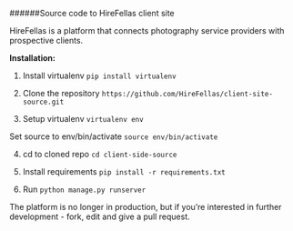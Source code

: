 ######Source code to HireFellas client site

HireFellas is a platform that connects photography service providers with prospective clients.

**Installation:**

1) Install virtualenv
`pip install virtualenv`

2) Clone the repository
`https://github.com/HireFellas/client-site-source.git`

3) Setup virtualenv
`virtualenv env`

Set source to env/bin/activate
`source env/bin/activate`

4) cd to cloned repo
`cd client-side-source`

5) Install requirements
`pip install -r requirements.txt`

6) Run
`python manage.py runserver`


The platform is no longer in production, but if you’re interested in further development - fork, edit and give a pull request.
